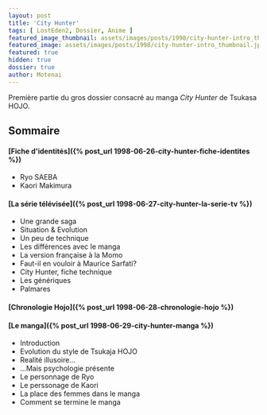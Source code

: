 ```yaml
---
layout: post
title: 'City Hunter'
tags: [ LostEden2, Dossier, Anime ]
featured_image_thumbnail: assets/images/posts/1998/city-hunter-intro_thumbnail.jpg
featured_image: assets/images/posts/1998/city-hunter-intro_thumbnail.jpg
featured: true
hidden: true
dossier: true
author: Motenai
---
```


Première partie du gros dossier consacré au manga *City Hunter* de Tsukasa HOJO.

<!--more-->

## Sommaire

#### [Fiche d'identités]({% post_url 1998-06-26-city-hunter-fiche-identites %})

- Ryo SAEBA
- Kaori Makimura

#### [La série télévisée]({% post_url 1998-06-27-city-hunter-la-serie-tv %})

- Une grande saga
- Situation & Evolution
- Un peu de technique
- Les différences avec le manga
- La version française à la Momo
- Faut-il en vouloir à Maurice Sarfati?
- City Hunter, fiche technique
- Les génériques
- Palmares

#### [Chronologie Hojo]({% post_url 1998-06-28-chronologie-hojo %})

#### [Le manga]({% post_url 1998-06-29-city-hunter-manga %})

- Introduction
- Evolution du style de Tsukaja HOJO
- Realité illusoire...
- ...Mais psychologie présente
- Le personnage de Ryo
- Le perssonage de Kaori
- La place des femmes dans le manga
- Comment se termine le manga